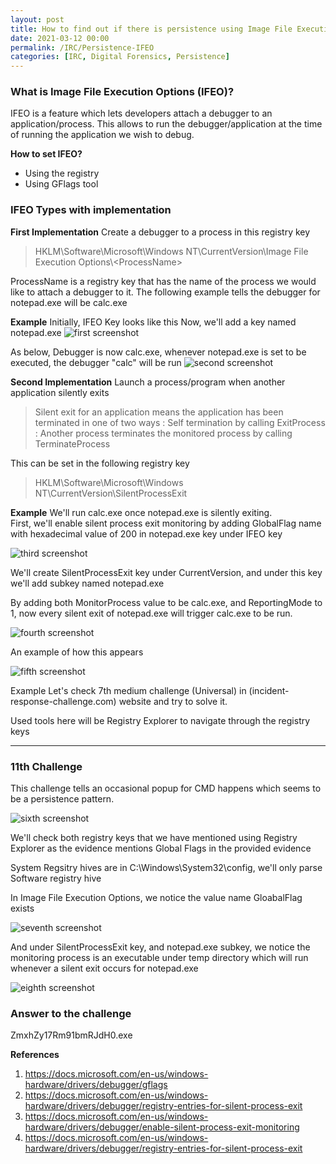 ```yaml
---
layout: post
title: How to find out if there is persistence using Image File Execution Options (IFEO)?
date: 2021-03-12 00:00
permalink: /IRC/Persistence-IFEO
categories: [IRC, Digital Forensics, Persistence]
---
```


### What is Image File Execution Options (IFEO)?
IFEO is a feature which lets developers attach a debugger to an application/process. This allows to run the debugger/application at the time of running the application we wish to debug.<br>

**How to set IFEO?**
- Using the registry<br>
- Using GFlags tool<br>


### IFEO Types with implementation

**First Implementation**
 Create a debugger to a process in this registry key<br>

> HKLM\Software\Microsoft\Windows NT\CurrentVersion\Image File Execution Options\\\<ProcessName>

ProcessName is a registry key that has the name of the process we would like to attach a debugger to it.
The following example tells the debugger for notepad.exe will be calc.exe

**Example**
Initially, IFEO Key looks like this
Now, we'll add a key named notepad.exe
![first screenshot]({{site.baseurl}}/assets/images/210312-1.png)


As below, Debugger is now calc.exe, whenever notepad.exe is set to be executed, the debugger "calc" will be run
![second screenshot]({{site.baseurl}}/assets/images/210312-2.png)

**Second Implementation**
Launch a process/program when another application silently exits<br>
> Silent exit for an application means the application has been terminated in one of two ways
: Self termination by calling ExitProcess
: Another process terminates the monitored process by calling TerminateProcess

This can be set in the following registry key
> HKLM\Software\Microsoft\Windows NT\CurrentVersion\SilentProcessExit

**Example**
We'll run calc.exe once notepad.exe is silently exiting.<br>
First, we'll enable silent process exit monitoring by adding GlobalFlag name with hexadecimal value of 200 in notepad.exe key under IFEO key

![third screenshot]({{site.baseurl}}/assets/images/210312-3.png)

We'll create SilentProcessExit key under CurrentVersion, and under this key we'll add subkey named notepad.exe

By adding both 
MonitorProcess value to be calc.exe, and ReportingMode to 1,
now every silent exit of notepad.exe will trigger calc.exe to be run.

![fourth screenshot]({{site.baseurl}}/assets/images/210312-4.png)

An example of how this appears

![fifth screenshot]({{site.baseurl}}/assets/images/210312-5.gif)

Example
Let's check 7th medium challenge (Universal) in (incident-response-challenge.com) website and try to solve it.

Used tools here will be Registry Explorer to navigate through the registry keys

---

### 11th Challenge

This challenge tells an occasional popup for CMD happens which seems to be a persistence pattern.

![sixth screenshot]({{site.baseurl}}/assets/images/210312-6.png)

We'll check both registry keys that we have mentioned using Registry Explorer as the evidence mentions Global Flags in the provided evidence

System Regsitry hives are in C:\Windows\System32\config, we'll only parse Software registry hive

In Image File Execution Options, we notice the value name GloabalFlag exists

![seventh screenshot]({{site.baseurl}}/assets/images/210312-7.png)


And under SilentProcessExit key, and notepad.exe subkey, we notice the monitoring process is an executable under temp directory which will run whenever a silent exit occurs for notepad.exe


![eighth screenshot]({{site.baseurl}}/assets/images/210312-8.png)

### Answer to the challenge
ZmxhZy17Rm91bmRJdH0.exe


**References**
1. https://docs.microsoft.com/en-us/windows-hardware/drivers/debugger/gflags
2. https://docs.microsoft.com/en-us/windows-hardware/drivers/debugger/registry-entries-for-silent-process-exit
3. https://docs.microsoft.com/en-us/windows-hardware/drivers/debugger/enable-silent-process-exit-monitoring
4. https://docs.microsoft.com/en-us/windows-hardware/drivers/debugger/registry-entries-for-silent-process-exit
